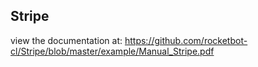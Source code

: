 ## Stripe

 view the documentation at: https://github.com/rocketbot-cl/Stripe/blob/master/example/Manual_Stripe.pdf